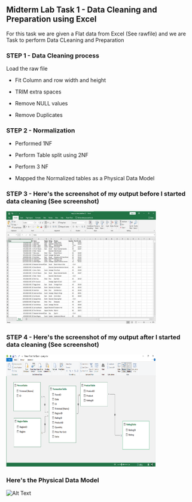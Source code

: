 ## Midterm Lab Task 1 - Data Cleaning and Preparation using Excel
For this task we are given a Flat data from Excel (See rawfile) and we are Task to perform Data CLeaning and Preparation

### STEP 1 - Data Cleaning process
Load the raw file

- Fit Column and row width and height

- TRIM extra spaces

- Remove NULL values

- Remove Duplicates

### STEP 2 - Normalization
- Performed 1NF

- Perform Table split using 2NF

- Perform 3 NF

- Mapped the Normalized tables as a Physical Data Model

### STEP 3 - Here's the screenshot of my output before I started data cleaning (See screenshot)
<img src="Images/rww.jpg" alt="Alt Text" width="400" height="300">


### STEP 4 - Here's the screenshot of my output after I started data cleaning (See screenshot)
<img src="Images/senerd.png" alt="Alt Text" width="400" height="300">

### Here's the Physical Data Model
<img src="images/one.JPG" alt="Alt Text" width="400" height="300">
